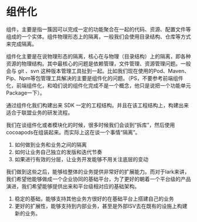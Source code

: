 # 组件化

组件，主要是指一簇因可以完成一定的功能聚合在一起的代码、资源、配置文件等组成的一个实体。组件物理形态上的隔离，一般我们会使用目录结构、仓库等方式来完成隔离。

组件化主要是在说物理形态的隔离，核心在与物理（目录结构）上的隔离，即各种资源的物理结构。其中最核心的问题是依赖管理，文件管理、资源管理问题。一般会与 git 、svn 这种版本管理工具扯到一起。比如我们现在使用的Pod、Maven、Pip、Npm等包管理工具解决的主要是组件化的问题。（PS，不要参考前端组件化，前端组件化，和咱们说的组件化完成不是一个概念，他只是说把一个功能单元Package一下）。

通过组件化我们构建出来 SDK 一定的工程结构。并且在该工程结构上，构建出来适合于联盟业务的研发流程。

我们在谈组件化或者模块化的时候，很多时候我们会谈到“拆库”，然后使用cocoapods在组装起来。而实际上这在谈一个事情“隔离”。

1. 如何做到业务和业务之间的隔离
2. 如何让业务自己独立的发版和迭代节奏
3. 如果进行有效的分层，让业务开发能够不用关注底层的变动

我们做到这些之后，能够给整体的业务提供非常好的扩展能力。而对于lark来讲，我们希望他能够做成一个企业协同的基础平台，为了更好的朝着一个平台级的产品演进，我们希望能够提供出来和平台级相对应的基础架构。

1. 稳定的基础，能够支持其他业务方很好的在基础平台上搭建自己的业务
2. 更好的扩展性，能够支持到内部业务，甚至是外部ISV去在既有的设施上构建新的业务。

